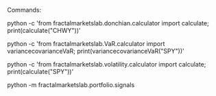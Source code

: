 Commands:

<!-- Donchian -->
python -c 'from fractalmarketslab.donchian.calculator import calculate; print(calculate("CHWY"))'
<!-- Value at Risk -->
python -c 'from fractalmarketslab.VaR.calculator import variancecovarianceVaR; print(variancecovarianceVaR("SPY"))'
<!-- Volatility -->
python -c 'from fractalmarketslab.volatility.calculator import calculate; print(calculate("SPY"))'
<!-- Portfolio -->
python -m fractalmarketslab.portfolio.signals
